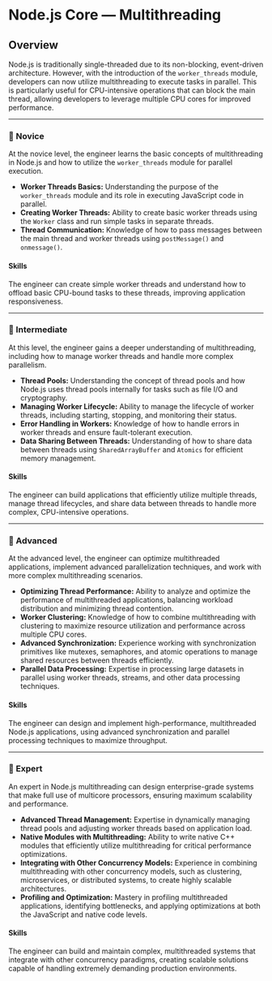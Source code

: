 # Node.js Core — **Multithreading**

## Overview
Node.js is traditionally single-threaded due to its non-blocking, event-driven architecture. However, with the introduction of the `worker_threads` module, developers can now utilize multithreading to execute tasks in parallel. This is particularly useful for CPU-intensive operations that can block the main thread, allowing developers to leverage multiple CPU cores for improved performance.

---

### 🌱 Novice
At the novice level, the engineer learns the basic concepts of multithreading in Node.js and how to utilize the `worker_threads` module for parallel execution.

- **Worker Threads Basics:** Understanding the purpose of the `worker_threads` module and its role in executing JavaScript code in parallel.
- **Creating Worker Threads:** Ability to create basic worker threads using the `Worker` class and run simple tasks in separate threads.
- **Thread Communication:** Knowledge of how to pass messages between the main thread and worker threads using `postMessage()` and `onmessage()`.

#### Skills
The engineer can create simple worker threads and understand how to offload basic CPU-bound tasks to these threads, improving application responsiveness.

---

### 🌿 Intermediate
At this level, the engineer gains a deeper understanding of multithreading, including how to manage worker threads and handle more complex parallelism.

- **Thread Pools:** Understanding the concept of thread pools and how Node.js uses thread pools internally for tasks such as file I/O and cryptography.
- **Managing Worker Lifecycle:** Ability to manage the lifecycle of worker threads, including starting, stopping, and monitoring their status.
- **Error Handling in Workers:** Knowledge of how to handle errors in worker threads and ensure fault-tolerant execution.
- **Data Sharing Between Threads:** Understanding of how to share data between threads using `SharedArrayBuffer` and `Atomics` for efficient memory management.

#### Skills
The engineer can build applications that efficiently utilize multiple threads, manage thread lifecycles, and share data between threads to handle more complex, CPU-intensive operations.

---

### 🌳 Advanced
At the advanced level, the engineer can optimize multithreaded applications, implement advanced parallelization techniques, and work with more complex multithreading scenarios.

- **Optimizing Thread Performance:** Ability to analyze and optimize the performance of multithreaded applications, balancing workload distribution and minimizing thread contention.
- **Worker Clustering:** Knowledge of how to combine multithreading with clustering to maximize resource utilization and performance across multiple CPU cores.
- **Advanced Synchronization:** Experience working with synchronization primitives like mutexes, semaphores, and atomic operations to manage shared resources between threads efficiently.
- **Parallel Data Processing:** Expertise in processing large datasets in parallel using worker threads, streams, and other data processing techniques.

#### Skills
The engineer can design and implement high-performance, multithreaded Node.js applications, using advanced synchronization and parallel processing techniques to maximize throughput.

---

### 🚀 Expert
An expert in Node.js multithreading can design enterprise-grade systems that make full use of multicore processors, ensuring maximum scalability and performance.

- **Advanced Thread Management:** Expertise in dynamically managing thread pools and adjusting worker threads based on application load.
- **Native Modules with Multithreading:** Ability to write native C++ modules that efficiently utilize multithreading for critical performance optimizations.
- **Integrating with Other Concurrency Models:** Experience in combining multithreading with other concurrency models, such as clustering, microservices, or distributed systems, to create highly scalable architectures.
- **Profiling and Optimization:** Mastery in profiling multithreaded applications, identifying bottlenecks, and applying optimizations at both the JavaScript and native code levels.

#### Skills
The engineer can build and maintain complex, multithreaded systems that integrate with other concurrency paradigms, creating scalable solutions capable of handling extremely demanding production environments.
